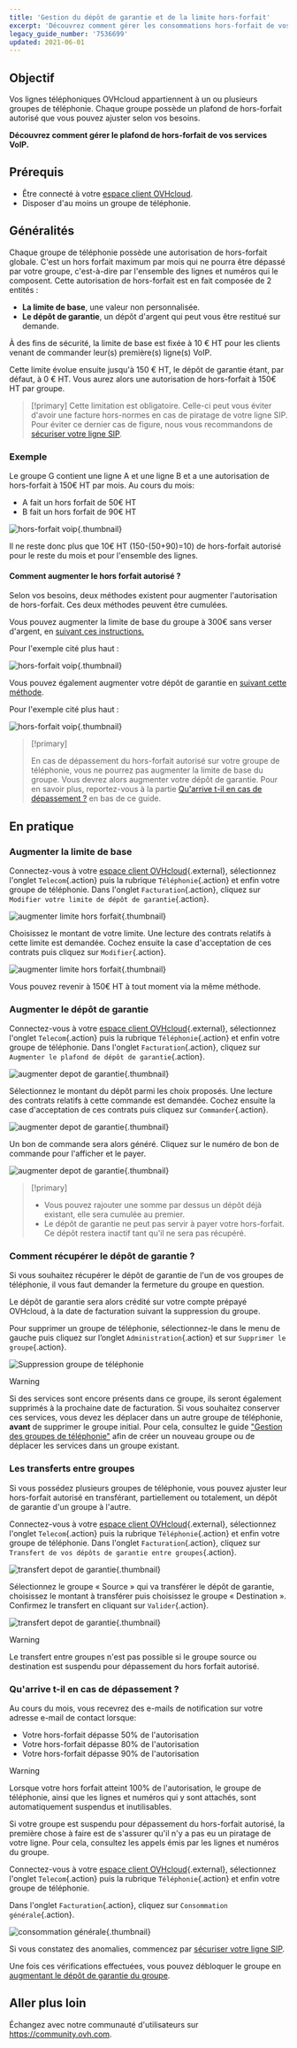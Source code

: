```yaml
---
title: 'Gestion du dépôt de garantie et de la limite hors-forfait'
excerpt: 'Découvrez comment gérer les consommations hors-forfait de vos services VoIP OVHcloud'
legacy_guide_number: '7536699'
updated: 2021-06-01
---
```



## Objectif

Vos lignes téléphoniques OVHcloud appartiennent à un ou plusieurs groupes de téléphonie. Chaque groupe possède un plafond de hors-forfait autorisé que vous pouvez ajuster selon vos besoins.

**Découvrez comment gérer le plafond de hors-forfait de vos services VoIP.**

## Prérequis

- Être connecté à votre [espace client OVHcloud](https://www.ovh.com/auth/?action=gotomanager&from=https://www.ovh.com/fr/&ovhSubsidiary=fr).
- Disposer d'au moins un groupe de téléphonie.

## Généralités

Chaque groupe de téléphonie possède une autorisation de hors-forfait globale. C'est un hors forfait maximum par mois qui ne pourra être dépassé par votre groupe, c'est-à-dire par l'ensemble des lignes et numéros qui le composent.
Cette autorisation de hors-forfait est en fait composée de 2 entités :

- **La limite de base**, une valeur non personnalisée.
- **Le dépôt de garantie**, un dépôt d'argent qui peut vous être restitué sur demande.

À des fins de sécurité, la limite de base est fixée à 10 € HT pour les clients venant de commander leur(s) première(s) ligne(s) VoIP.

Cette limite évolue ensuite jusqu'à 150 € HT, le dépôt de garantie étant, par défaut, à 0 € HT.
Vous aurez alors une autorisation de hors-forfait à 150€ HT par groupe.

> [!primary]
> Cette limitation est obligatoire. Celle-ci peut vous éviter d'avoir une facture hors-normes en cas de piratage de votre ligne SIP.
> Pour éviter ce dernier cas de figure, nous vous recommandons de [sécuriser votre ligne SIP](/pages/web_cloud/phone_and_fax/voip/secure-sip-line).  
> 

### Exemple

Le groupe G contient une ligne A et une ligne B et a une autorisation de hors-forfait à 150€ HT par mois. 
Au cours du mois:

-   A fait un hors forfait de 50€ HT
-   B fait un hors forfait de 90€ HT

![hors-forfait voip](images/HFvoip1.png){.thumbnail}

Il ne reste donc plus que 10€ HT (150-(50+90)=10) de hors-forfait autorisé pour le reste du mois et pour l'ensemble des lignes.

#### Comment augmenter le hors forfait autorisé ? 

Selon vos besoins, deux méthodes existent pour augmenter l'autorisation de hors-forfait. Ces deux méthodes peuvent être cumulées.

Vous pouvez augmenter la limite de base du groupe à 300€ sans verser d'argent, en [suivant ces instructions.](/pages/web_cloud/phone_and_fax/voip/gestion_du_depot_de_garantie_et_de_la_limite_hors_forfait#augmenter-la-limite-de-base)

Pour l'exemple cité plus haut :

![hors-forfait voip](images/HFvoip2.png){.thumbnail}


Vous pouvez également augmenter votre dépôt de garantie en [suivant cette méthode](/pages/web_cloud/phone_and_fax/voip/gestion_du_depot_de_garantie_et_de_la_limite_hors_forfait#augmenter-le-depot-de-garantie). 

Pour l'exemple cité plus haut :

![hors-forfait voip](images/HFvoip3.png){.thumbnail}

> [!primary]
>
> En cas de dépassement du hors-forfait autorisé sur votre groupe de téléphonie, vous ne pourrez pas augmenter la limite de base du groupe. Vous devrez alors augmenter votre dépôt de garantie.
> Pour en savoir plus, reportez-vous à la partie [Qu'arrive t-il en cas de dépassement ?](/pages/web_cloud/phone_and_fax/voip/gestion_du_depot_de_garantie_et_de_la_limite_hors_forfait#quarrive-t-il-en-cas-de-depassement) en bas de ce guide.
>


## En pratique

### Augmenter la limite de base

Connectez-vous à votre [espace client OVHcloud](https://www.ovh.com/auth/?action=gotomanager&from=https://www.ovh.com/fr/&ovhSubsidiary=fr){.external}, sélectionnez l'onglet `Telecom`{.action} puis la rubrique `Téléphonie`{.action} et enfin votre groupe de téléphonie.
Dans l'onglet `Facturation`{.action}, cliquez sur `Modifier votre limite de dépôt de garantie`{.action}.

![augmenter limite hors forfait](images/hflimit1.png){.thumbnail}

Choisissez le montant de votre limite. Une lecture des contrats relatifs à cette limite est demandée. Cochez ensuite la case d'acceptation de ces contrats puis cliquez sur `Modifier`{.action}.

![augmenter limite hors forfait](images/hflimit2.png){.thumbnail}

Vous pouvez revenir à 150€ HT à tout moment via la même méthode.

### Augmenter le dépôt de garantie

Connectez-vous à votre [espace client OVHcloud](https://www.ovh.com/auth/?action=gotomanager&from=https://www.ovh.com/fr/&ovhSubsidiary=fr){.external}, sélectionnez l'onglet `Telecom`{.action} puis la rubrique `Téléphonie`{.action} et enfin votre groupe de téléphonie.
Dans l'onglet `Facturation`{.action}, cliquez sur `Augmenter le plafond de dépôt de garantie`{.action}.

![augmenter depot de garantie](images/securitydeposit1.png){.thumbnail}

Sélectionnez le montant du dépôt parmi les choix proposés. Une lecture des contrats relatifs à cette commande est demandée. Cochez ensuite la case d'acceptation de ces contrats puis cliquez sur `Commander`{.action}. 

![augmenter depot de garantie](images/securitydeposit2.png){.thumbnail}

Un bon de commande sera alors généré. Cliquez sur le numéro de bon de commande pour l'afficher et le payer.

![augmenter depot de garantie](images/securitydeposit3b.png){.thumbnail}

> [!primary]
> - Vous pouvez rajouter une somme par dessus un dépôt déjà existant, elle sera cumulée au premier.
> - Le dépôt de garantie ne peut pas servir à payer votre hors-forfait. Ce dépôt restera inactif tant qu'il ne sera pas récupéré.
>

### Comment récupérer le dépôt de garantie ?

Si vous souhaitez récupérer le dépôt de garantie de l'un de vos groupes de téléphonie, il vous faut demander la fermeture du groupe en question.

Le dépôt de garantie sera alors crédité sur votre compte prépayé OVHcloud, à la date de facturation suivant la suppression du groupe.

Pour supprimer un groupe de téléphonie, sélectionnez-le dans le menu de gauche puis cliquez sur l’onglet `Administration`{.action} et sur `Supprimer le groupe`{.action}.

![Suppression groupe de téléphonie](images/SupprGroup.png)

> [!warning]
>
> Si des services sont encore présents dans ce groupe, ils seront également supprimés à la prochaine date de facturation.
> Si vous souhaitez conserver ces services, vous devez les déplacer dans un autre groupe de téléphonie, **avant** de supprimer le groupe initial.
> Pour cela, consultez le guide ["Gestion des groupes de téléphonie"](/pages/web_cloud/phone_and_fax/voip/regrouper_services_telephonie) afin de créer un nouveau groupe ou de déplacer les services dans un groupe existant.
>

### Les transferts entre groupes

Si vous possédez plusieurs groupes de téléphonie, vous pouvez ajuster leur hors-forfait autorisé en transférant, partiellement ou totalement, un dépôt de garantie d'un groupe à l'autre.

Connectez-vous à votre [espace client OVHcloud](https://www.ovh.com/auth/?action=gotomanager&from=https://www.ovh.com/fr/&ovhSubsidiary=fr){.external}, sélectionnez l'onglet `Telecom`{.action} puis la rubrique `Téléphonie`{.action} et enfin votre groupe de téléphonie.
Dans l'onglet `Facturation`{.action}, cliquez sur `Transfert de vos dépôts de garantie entre groupes`{.action}.

![transfert depot de garantie](images/transferdeposit1.png){.thumbnail}

Sélectionnez le groupe « Source » qui va transférer le dépôt de garantie, choisissez le montant à transférer puis choisissez le groupe « Destination ». Confirmez le transfert en cliquant sur `Valider`{.action}. 

![transfert depot de garantie](images/transferdeposit2.png){.thumbnail}

> [!warning]
> Le transfert entre groupes n'est pas possible si le groupe source ou destination est suspendu pour dépassement du hors forfait autorisé.
>

### Qu'arrive t-il en cas de dépassement ?

Au cours du mois, vous recevrez des e-mails de notification sur votre adresse e-mail de contact lorsque:

- Votre hors-forfait dépasse 50% de l'autorisation
- Votre hors-forfait dépasse 80% de l'autorisation
- Votre hors-forfait dépasse 90% de l'autorisation

> [!warning]
> Lorsque votre hors forfait atteint 100% de l'autorisation, le groupe de téléphonie, ainsi que les lignes et numéros qui y sont attachés, sont automatiquement suspendus et inutilisables.
>

Si votre groupe est suspendu pour dépassement du hors-forfait autorisé, la première chose à faire est de s'assurer qu'il n'y a pas eu un piratage de votre ligne. Pour cela, consultez les appels émis par les lignes et numéros du groupe.

Connectez-vous à votre [espace client OVHcloud](https://www.ovh.com/auth/?action=gotomanager&from=https://www.ovh.com/fr/&ovhSubsidiary=fr){.external}, sélectionnez l'onglet `Telecom`{.action} puis la rubrique `Téléphonie`{.action} et enfin votre groupe de téléphonie.

Dans l'onglet `Facturation`{.action}, cliquez sur `Consommation générale`{.action}.

![consommation générale](images/voipconso.png){.thumbnail}

Si vous constatez des anomalies, commencez par [sécuriser votre ligne SIP](/pages/web_cloud/phone_and_fax/voip/secure-sip-line). 

Une fois ces vérifications effectuées, vous pouvez débloquer le groupe en [augmentant le dépôt de garantie du groupe](/pages/web_cloud/phone_and_fax/voip/gestion_du_depot_de_garantie_et_de_la_limite_hors_forfait#augmenter-le-depot-de-garantie).

## Aller plus loin

Échangez avec notre communauté d'utilisateurs sur <https://community.ovh.com>.
